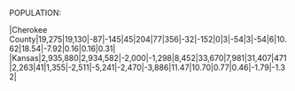 POPULATION:

|Cherokee County|19,275|19,130|-87|-145|45|204|77|356|-32|-152|0|3|-54|3|-54|6|10.62|18.54|-7.92|0.16|0.16|0.31|
|Kansas|2,935,880|2,934,582|-2,000|-1,298|8,452|33,670|7,981|31,407|471|2,263|41|1,355|-2,511|-5,241|-2,470|-3,886|11.47|10.70|0.77|0.46|-1.79|-1.32|

